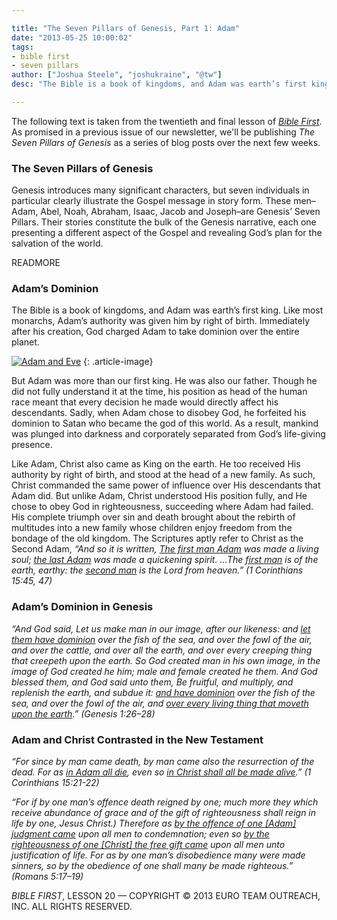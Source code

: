 ```yaml
---

title: "The Seven Pillars of Genesis, Part 1: Adam"
date: "2013-05-25 10:00:02"
tags:
- bible first
- seven pillars
author: ["Joshua Steele", "joshukraine", "@tw"]
desc: "The Bible is a book of kingdoms, and Adam was earth’s first king. Like most monarchs, Adam’s authority was given him by right of birth."

---
```


The following text is taken from the twentieth and final lesson of <a title="Bible First" href="http://www.getbiblefirst.com/" target="_blank">*Bible First*</a>. As promised in a previous issue of our newsletter, we'll be publishing *The Seven Pillars of Genesis* as a series of blog posts over the next few weeks.

### The Seven Pillars of Genesis

Genesis introduces many significant characters, but seven individuals in particular clearly illustrate the Gospel message in story form. These men–Adam, Abel, Noah, Abraham, Isaac, Jacob and Joseph–are Genesis’ Seven Pillars. Their stories constitute the bulk of the Genesis narrative, each one presenting a different aspect of the Gospel and revealing God’s plan for the salvation of the world.

READMORE

### Adam’s Dominion

The Bible is a book of kingdoms, and Adam was earth’s first king. Like most monarchs, Adam’s authority was given him by right of birth. Immediately after his creation, God charged Adam to take dominion over the entire planet.

<a href="//d21yo20tm8bmc2.cloudfront.net/2013/05/Adam-and-Eve-1200-1.jpg"><img class="alignleft  wp-image-1805" alt="Adam and Eve" src="//d21yo20tm8bmc2.cloudfront.net/2013/05/Adam-and-Eve-1200-1-351x450.jpg" /></a>
{: .article-image}

But Adam was more than our first king. He was also our father. Though he did not fully understand it at the time, his position as head of the human race meant that every decision he made would directly affect his descendants. Sadly, when Adam chose to disobey God, he forfeited his dominion to Satan who became the god of this world. As a result, mankind was plunged into darkness and corporately separated from God’s life-giving presence.

Like Adam, Christ also came as King on the earth. He too received His authority by right of birth, and stood at the head of a new family. As such, Christ commanded the same power of influence over His descendants that Adam did. But unlike Adam, Christ understood His position fully, and He chose to obey God in righteousness, succeeding where Adam had failed. His complete triumph over sin and death brought about the rebirth of multitudes into a new family whose children enjoy freedom from the bondage of the old kingdom. The Scriptures aptly refer to Christ as the Second Adam, *“And so it is written, <span style="text-decoration: underline;">The first man Adam</span> was made a living soul; <span style="text-decoration: underline;">the last Adam</span> was made a quickening spirit. …The <span style="text-decoration: underline;">first man</span> is of the earth, earthy: the <span style="text-decoration: underline;">second man</span> is the Lord from heaven.” (1 Corinthians 15:45, 47)*

### Adam’s Dominion in Genesis

*“And God said, Let us make man in our image, after our likeness: and <span style="text-decoration: underline;">let them have dominion</span> over the fish of the sea, and over the fowl of the air, and over the cattle, and over all the earth, and over every creeping thing that creepeth upon the earth. So God created man in his own image, in the image of God created he him; male and female created he them. And God blessed them, and God said unto them, Be fruitful, and multiply, and replenish the earth, and subdue it: <span style="text-decoration: underline;">and have dominion</span> over the fish of the sea, and over the fowl of the air, and <span style="text-decoration: underline;">over every living thing that moveth upon the earth</span>.” (Genesis 1:26–28)*

### Adam and Christ Contrasted in the New Testament

*“For since by man came death, by man came also the resurrection of the dead. For as <span style="text-decoration: underline;">in Adam all die</span>, even so <span style="text-decoration: underline;">in Christ shall all be made alive</span>.” (1 Corinthians 15:21-22)*

*“For if by one man’s offence death reigned by one; much more they which receive abundance of grace and of the gift of righteousness shall reign in life by one, Jesus Christ.) Therefore as <span style="text-decoration: underline;">by the offence of one [Adam] judgment came</span> upon all men to condemnation; even so <span style="text-decoration: underline;">by the righteousness of one [Christ] the free gift came</span> upon all men unto justification of life. For as by one man’s disobedience many were made sinners, so by the obedience of one shall many be made righteous.” (Romans 5:17–19)*

*BIBLE FIRST*, LESSON 20 &mdash; COPYRIGHT &copy; 2013 EURO TEAM OUTREACH, INC. ALL RIGHTS RESERVED.
